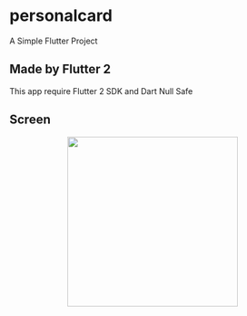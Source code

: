 # personalcard

A Simple Flutter Project

## Made by Flutter 2

This app require Flutter 2 SDK and Dart Null Safe

## Screen

<div align="center">
  <img src="https://user-images.githubusercontent.com/53006695/149599291-45c943e6-3efa-490f-bcb1-cde7a944e5ec.png" width="300" heigth="400">
</div>
